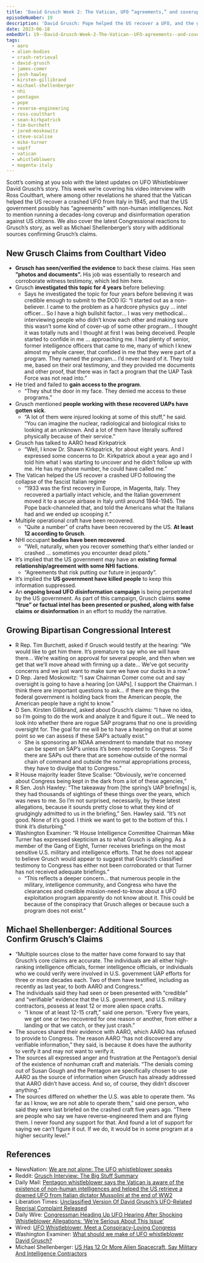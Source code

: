 ```yaml
---
title: 'David Grusch Week 2: The Vatican, UFO “agreements,” and coverups'
episodeNumber: 19
description: 'David Grusch: Pope helped the US recover a UFO, and the government has “agreements” with non-human intelligences.'
date: 2023-06-18
embedUrl: 19--David-Grusch-Week-2-The-Vatican--UFO-agreements--and-coverups-e25stp7
tags:
  - aaro
  - alien-bodies
  - crash-retrieval
  - david-grusch
  - james-comer
  - josh-hawley
  - kirsten-gillibrand
  - michael-shellenberger
  - nhi
  - pentagon
  - pope
  - reverse-engineering
  - ross-coulthart
  - sean-kirkpatrick
  - tim-burchett
  - jared-moskowitz
  - steve-scalise
  - mike-turner
  - uaptf
  - vatican
  - whistleblowers
  - magenta-italy
---
```


Scott’s coming at you solo with the latest updates on UFO Whistleblower David Grusch’s story. This week we’re covering his video interview with Ross Coulthart, where among other revelations he shared that the Vatican helped the US recover a crashed UFO from Italy in 1945, and that the US government possibly has “agreements” with non-human intelligences. Not to mention running a decades-long coverup and disinformation operation against US citizens. We also cover the latest Congressional reactions to Grusch’s story, as well as Michael Shellenberger’s story with additional sources confirming Grusch’s claims.

## New Grusch Claims from Coulthart Video

- **Grusch has seen/verified the evidence** to back these claims. Has seen **”photos and documents”.** His job was essentially to research and corroborate witness testimony, which led him here.
- Grusch **investigated this topic for 4 years** before believing:
  - Says he investigated the topic for four years before believing it was credible enough to submit to the DOD IG: “I started out as a non-believer. I came to the problem as a hardcore physics guy … intel officer… So I have a high bullshit factor… I was very methodical… interviewing people who didn’t know each other and making sure this wasn’t some kind of cover-up of some other program… I thought it was totally nuts and I thought at first I was being deceived. People started to confide in me … approaching me. I had plenty of senior, former intelligence officers that came to me, many of which I knew almost my whole career, that confided in me that they were part of a program. They named the program… I’d never heard of it. They told me, based on their oral testimony, and they provided me documents and other proof, that there was in fact a program that the UAP Task Force was not read into.”
- He tried and failed to **gain access to the program**.
  - “They shut the door in my face. They denied me access to these programs.”
- Grusch mentioned **people working with these recovered UAPs have gotten sick**.
  - “A lot of them were injured looking at some of this stuff,” he said. “You can imagine the nuclear, radiological and biological risks to looking at an unknown. And a lot of them have literally suffered physically because of their service.”
- Grusch has talked to AARO head Kirkpatrick
  - “Well, I know Dr. Shawn Kirkpatrick, for about eight years. And I expressed some concerns to Dr. Kirkpatrick about a year ago and I told him what I was starting to uncover and he didn’t follow up with me. He has my phone number, he could have called me.”
- The Vatican helped the US recover a crashed UFO following the collapse of the fascist Italian regime
  - “1933 was the first recovery in Europe, in Magenta, Italy. They recovered a partially intact vehicle, and the Italian government moved it to a secure airbase in Italy until around 1944-1945. The Pope back-channeled that, and told the Americans what the Italians had and we ended up scooping it.”
- Multiple operational craft have been recovered.
  - “Quite a number” of crafts have been recovered by the US. **At least 12 according to Grusch**.
- NHI occupant **bodies have been recovered**.
  - “Well, naturally, when you recover something that’s either landed or crashed … sometimes you encounter dead pilots.”
- It’s implied that the US government may have an **existing formal relationship/agreement with some NHI factions**.
  - “Agreements that risk putting our future in jeopardy”.
- It’s implied the **US government have killed people** to keep this information suppressed.
- An **ongoing broad UFO disinformation campaign** is being perpetrated by the US government. As part of this campaign, Grusch claims **some “true” or factual intel has been presented or pushed, along with false claims** **or disinformation** in an effort to muddy the narrative.

## Growing Bipartisan Congressional Interest

- R Rep. Tim Burchett, asked if Grusch would testify at the hearing: “We would like to get him there. It’s premature to say who we will have there… We’re waiting on approval for several people, and then when we get that we’ll move ahead with firming up a date… We’ve got security concerns and we just want to make sure we have our ducks in a row.”
- D Rep. Jared Moskowitz: “I saw Chairman Comer come out and say oversight is going to have a hearing [on UAPs]. I support the Chairman. I think there are important questions to ask… if there are things the federal government is holding back from the American people, the American people have a right to know.”
- D Sen. Kirsten Gillibrand, asked about Grusch’s claims: “I have no idea, so I’m going to do the work and analyze it and figure it out… We need to look into whether there are rogue SAP programs that no one is providing oversight for. The goal for me will be to have a hearing on that at some point so we can assess if these SAP’s actually exist.”
  - She is sponsoring an NDAA amendment to mandate that no money can be spent on SAP’s unless it’s been reported to Congress. “So if there are SAPs out there that are somehow outside of the normal chain of command and outside the normal appropriations process, they have to divulge that to Congress.”
- R House majority leader Steve Scalise: “Obviously, we’re concerned about Congress being kept in the dark from a lot of these agencies,”
- R Sen. Josh Hawley: “The takeaway from [the spring’s UAP briefings] is, they had thousands of sightings of these things over the years, which was news to me. So I’m not surprised, necessarily, by these latest allegations, because it sounds pretty close to what they kind of grudgingly admitted to us in the briefing,” Sen. Hawley said. “It’s not good. None of it’s good. I think we want to get to the bottom of this. I think it’s disturbing.”
- Washington Examiner: “R House Intelligence Committee Chairman Mike Turner has expressed skepticism as to what Grusch is alleging. As a member of the Gang of Eight, Turner receives briefings on the most sensitive U.S. military and intelligence efforts. That he does not appear to believe Grusch would appear to suggest that Grusch’s classified testimony to Congress has either not been corroborated or that Turner has not received adequate briefings.”
  - “This reflects a deeper concern… that numerous people in the military, intelligence community, and Congress who have the clearances and credible mission-need-to-know about a UFO exploitation program apparently do not know about it. This could be because of the conspiracy that Grusch alleges or because such a program does not exist.”

## Michael Shellenberger: Additional Sources Confirm Grusch’s Claims

- “Multiple sources close to the matter have come forward to say that Grusch’s core claims are accurate. The individuals are all either high-ranking intelligence officials, former intelligence officials, or individuals who we could verify were involved in U.S. government UAP efforts for three or more decades each. Two of them have testified, including as recently as last year, to both AARO and Congress.”
- The individuals said they had seen or been presented with “credible” and “verifiable” evidence that the U.S. government, and U.S. military contractors, possess at least 12 or more alien space crafts.
  - “I know of at least 12-15 craft,” said one person. “Every five years, we get one or two recovered for one reason or another, from either a landing or that we catch, or they just crash.”
- The sources shared their evidence with AARO, which AARO has refused to provide to Congress. The reason AARO “has not discovered any verifiable information,” they said, is because it does have the authority to verify it and may not want to verify it.
- The sources all expressed anger and frustration at the Pentagon’s denial of the existence of nonhuman craft and materials. “The denials coming out of Susan Gough and the Pentagon are specifically chosen to use AARO as the source of information when Grusch has already addressed that AARO didn’t have access. And so, of course, they didn’t discover anything.”
- The sources differed on whether the U.S. was able to operate them. “As far as I know, we are not able to operate them,” said one person, who said they were last briefed on the crashed craft five years ago. “There are people who say we have reverse-engineered them and are flying them. I never found any support for that. And found a lot of support for saying we can’t figure it out. If we do, it would be in some program at a higher security level.”

## References

- NewsNation: [⁠We are not alone: The UFO whistleblower speaks⁠](https://www.newsnationnow.com/space/ufo/we-are-not-alone-the-ufo-whistleblower-speaks/)
- Reddit: [⁠Grusch Interview: The Big Stuff Summary⁠](https://www.reddit.com/r/UFOs/comments/147ch9o/grusch_interview_the_big_stuff_summary/)
- Daily Mail: [⁠Pentagon whistleblower says the Vatican is aware of the existence of non-human intelligences and helped the US retrieve a downed UFO from Italian dictator Mussolini at the end of WW2⁠](https://www.dailymail.co.uk/news/article-12189773/Pentagon-whistleblower-says-Vatican-aware-existence-non-human-intelligences.html)
- Liberation Times: [⁠Unclassified Version Of David Grusch’s UFO-Related Reprisal Complaint Released⁠](https://www.liberationtimes.com/home/unclassified-version-of-david-gruschs-ufo-related-reprisal-complaint-released)
- Daily Wire: [⁠Congressman Heading Up UFO Hearing After Shocking Whistleblower Allegations: ‘We’re Serious About This Issue’⁠](https://www.dailywire.com/news/congressman-heading-up-ufo-hearing-after-shocking-whistleblower-allegations-were-serious-about-this-issue)
- Wired: [⁠UFO Whistleblower, Meet a Conspiracy-Loving Congress⁠](https://www.wired.com/story/ufo-whistleblower-us-congress-investigations/)
- Washington Examiner: [⁠What should we make of UFO whistleblower David Grusch?⁠](https://www.washingtonexaminer.com/opinion/what-should-we-make-of-ufo-whistleblower-david-grusch)
- Michael Shellenberger: [⁠US Has 12 Or More Alien Spacecraft, Say Military And Intelligence Contractors](https://public.substack.com/p/us-has-12-or-more-alien-space-craft?utm_medium=email)

